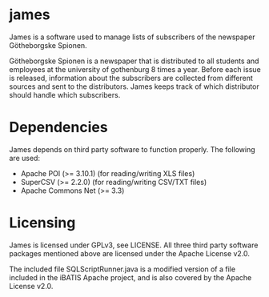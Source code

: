 james
=====

James is a software used to manage lists of subscribers of the newspaper Götheborgske Spionen. 

Götheborgske Spionen is a newspaper that is distributed to all students and employees at the university of gothenburg 8 times a year. Before each issue is released, information about the subscribers are collected from different sources and sent to the distributors. James keeps track of which distributor should handle which subscribers.

Dependencies
============
James depends on third party software to function properly. The following are used:
* Apache POI (>= 3.10.1) (for reading/writing XLS files)
* SuperCSV (>= 2.2.0) (for reading/writing CSV/TXT files)
* Apache Commons Net (>= 3.3)

Licensing
=========
James is licensed under GPLv3, see LICENSE. All three third party software packages
mentioned above are licensed under the Apache License v2.0.

The included file SQLScriptRunner.java is a modified version of a file included in
the iBATIS Apache project, and is also covered by the Apache License v2.0. 
